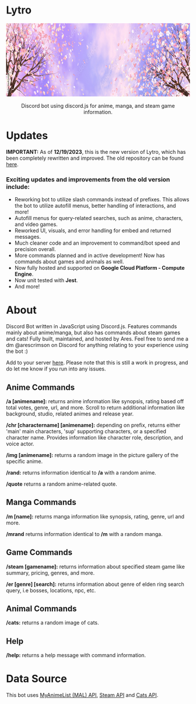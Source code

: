 # Lytro
<div style="text-align:center">
<img src="https://github.com/arescrimson/LytroOld/blob/master/media/newbanner.jpg" alt="" width="1500" height="200">
</div>

<p align="center"> Discord bot using discord.js for anime, manga, and steam game information.</p>

# Updates 

**IMPORTANT:** As of **12/19/2023**, this is the new version of Lytro, which has been completely rewritten and improved. The old repository can be found [here](https://github.com/arescrimson/LytroOld/tree/master). 

### Exciting updates and improvements from the old version include: 

+ Reworking bot to utilize slash commands instead of prefixes. This allows the bot to utilize autofill menus, better handling of interactions, and more! 
+ Autofill menus for query-related searches, such as anime, characters, and video games.
+ Reworked UI, visuals, and error handling for embed and returned messages.
+ Much cleaner code and an improvement to command/bot speed and precision overall.
+ More commands planned and in active development! Now has commands about games and animals as well. 
+ Now fully hosted and supported on **Google Cloud Platform - Compute Engine**.
+ Now unit tested with **Jest**. 
+ And more!
  
# About

Discord Bot written in JavaScript using Discord.js. Features commands mainly about anime/manga, but also has commands about steam games and cats! Fully built, maintained, and hosted by Ares. Feel free to send me a dm @arescrimson on Discord for anything relating to your experience using the bot :) 

Add to your server [here](https://discord.com/api/oauth2/authorize?client_id=1149915243791794186&permissions=2147510272&scope=bot+applications.commands). Please note that this is still a work in progress, and do let me know if you run into any issues.

## Anime Commands

**/a [animename]:** returns anime information like synopsis, rating based off total votes, genre, url, and more. Scroll to return additional information like background, studio, related animes and release year. 

**/chr [charactername] [animename]:** depending on prefix, returns either 'main' main characters, 'sup' supporting characters, or a specified character name. Provides information like character role, description, and voice actor. 

**/img [animename]:** returns a random image in the picture gallery of the specific anime. 

**/rand:** returns information identical to **/a** with a random anime. 

**/quote** returns a random anime-related quote. 

## Manga Commands

**/m [name]:** returns manga information like synopsis, rating, genre, url and more. 

**/mrand** returns information identical to **/m** with a random manga.

## Game Commands 

**/steam [gamename]:** returns information about specified steam game like summary, pricing, genres, and more. 

**/er [genre] [search]:** returns information about genre of elden ring search query, i.e bosses, locations, npc, etc. 

## Animal Commands 

**/cats:** returns a random image of cats.

## Help 

**/help:** returns a help message with command information. 

# Data Source 
This bot uses [MyAnimeList (MAL) API](https://myanimelist.net/apiconfig/references/api/v2), [Steam API](https://steamcommunity.com/dev) and [Cats API](https://thecatapi.com/). 


